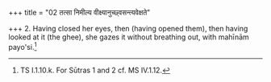+++
title = "02 तत्सा निमील्य वीक्ष्यानुच्छ्वसन्त्यवेक्षते"

+++
2. Having closed her eyes, then (having opened them), then having looked at it (the ghee), she gazes it without breathing out, with mahīnām payo'si.[^1]  

[^1]: TS I.1.10.k. For Sūtras 1 and 2 cf. MS IV.1.12.
